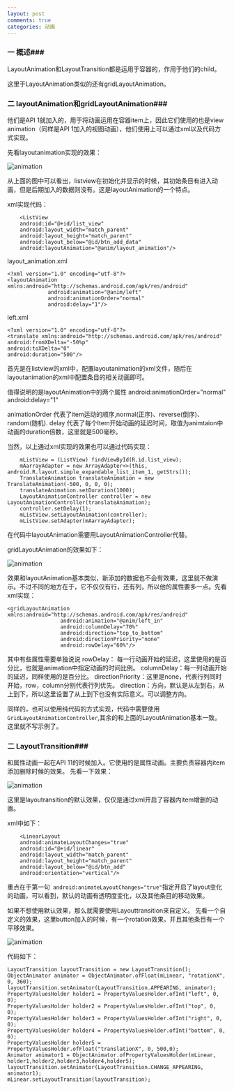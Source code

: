 ```yaml
---
layout: post
comments: true
categories: 动画
---
```

### 一 概述###

  LayoutAnimation和LayoutTransition都是运用于容器的，作用于他们的child。

  这里于LayoutAnimation类似的还有gridLayoutAnimation。

### 二 layoutAnimation和gridLayoutAnimation###

  他们是API 1就加入的，用于将动画运用在容器item上，因此它们使用的也是view animation（同样是API 1加入的视图动画），他们使用上可以通过xml以及代码方式实现。

  先看layoutanimation实现的效果：

  ![animation](/icons/animation/layoutanimation.gif)

  从上面的图中可以看出，listview在初始化并显示的时候，其初始条目有进入动画，但是后期加入的数据则没有。这是layoutAnimation的一个特点。

  xml实现代码：

        <ListView
        android:id="@+id/list_view"
        android:layout_width="match_parent"
        android:layout_height="match_parent"
        android:layout_below="@id/btn_add_data"
        android:layoutAnimation="@anim/layout_animation"/>

  layout_animation.xml

	<?xml version="1.0" encoding="utf-8"?>
	<layoutAnimation xmlns:android="http://schemas.android.com/apk/res/android"
                 android:animation="@anim/left"
                 android:animationOrder="normal"
                 android:delay="1"/>

  left.xml

    <?xml version="1.0" encoding="utf-8"?>
	<translate xmlns:android="http://schemas.android.com/apk/res/android"
    android:fromXDelta="-50%p"
    android:toXDelta="0"
    android:duration="500"/>

  首先是在listview的xml中，配置layoutanimation的xml文件，随后在layoutanimation的xml中配置条目的相关动画即可。

  值得说明的是layoutAnimation中的两个属性
    android:animationOrder="normal"
    android:delay="1"

  animationOrder 代表了item运动的顺序,normal(正序)、reverse(倒序)、random(随机).
  delay 代表了每个Item开始动画的延迟时间，取值为animtaion中动画的duration倍数，这里就是500毫秒。

  当然，以上通过xml实现的效果也可以通过代码实现：

        mListView = (ListView) findViewById(R.id.list_view);
        mAarrayAdapter = new ArrayAdapter<>(this, android.R.layout.simple_expandable_list_item_1, getStrs());
        TranslateAnimation translateAnimation = new TranslateAnimation(-500, 0, 0, 0);
        translateAnimation.setDuration(1000);
        LayoutAnimationController controller = new LayoutAnimationController(translateAnimation);
        controller.setDelay(1);
        mListView.setLayoutAnimation(controller);
        mListView.setAdapter(mAarrayAdapter);
  
  在代码中layoutAnimation需要用LayoutAnimationController代替。
  
  
  gridLayoutAnimation的效果如下：

  ![animation](/icons/animation/gridLayoutAnimation.gif)

  效果和layoutAnimation基本类似，新添加的数据也不会有效果，这里就不做演示。不过不同的地方在于，它不仅仅有行，还有列，所以他的属性要多一点。先看xml实现：

    <gridLayoutAnimation xmlns:android="http://schemas.android.com/apk/res/android"
                     android:animation="@anim/left_in"
                     android:columnDelay="70%"
                     android:direction="top_to_bottom"
                     android:directionPriority="none"
                     android:rowDelay="60%"/>

  其中有些属性需要单独说说
  rowDelay： 每一行动画开始的延迟，这里使用的是百分比，也就是animation中指定动画的时间比例。
  columnDelay：每一列动画开始的延迟，同样使用的是百分比。
  directionPriority：这里是none，代表行列同时开始，row，column分别代表行列优先。
  direction：方向，默认是从左到右，从上到下，所以这里设置了从上到下也没有实际意义。可以调整方向。

  同样的，也可以使用纯代码的方式实现，代码中需要使用`GridLayoutAnimationController`,其余的和上面的LayoutAnimation基本一致。这里就不写示例了。


### 二 LayoutTransition###

  和属性动画一起在API 11的时候加入。它使用的是属性动画。主要负责容器内item添加删除时候的效果。
  先看一下效果：

  ![animation](/icons/animation/layouttransitiondefault.gif)

  这里是layoutransition的默认效果，仅仅是通过xml开启了容器内item增删的动画。
  
  xml中如下：
 
	    <LinearLayout
        android:animateLayoutChanges="true"
        android:id="@+id/linear"
        android:layout_width="match_parent"
        android:layout_height="match_parent"
        android:layout_below="@id/btn_add"
        android:orientation="vertical"/>

  重点在于第一句` android:animateLayoutChanges="true"`指定开启了layout变化的动画，可以看到，默认的动画有透明度变化，以及其他条目的移动效果。

  如果不想使用默认效果，那么就需要使用Layouttransition来自定义。
  先看一个自定义的效果，这里button加入的时候，有一个rotation效果。并且其他条目有一个平移效果。

  ![animation](/icons/animation/layouttransitioncustom.gif)

  代码如下：

    LayoutTransition layoutTransition = new LayoutTransition();
    ObjectAnimator animator = ObjectAnimator.ofFloat(mLinear, "rotationX", 0, 360);
    layoutTransition.setAnimator(LayoutTransition.APPEARING, animator);
    PropertyValuesHolder holder1 = PropertyValuesHolder.ofInt("left", 0, 0);
    PropertyValuesHolder holder2 = PropertyValuesHolder.ofInt("top", 0, 0);
    PropertyValuesHolder holder3 = PropertyValuesHolder.ofInt("right", 0, 0);
    PropertyValuesHolder holder4 = PropertyValuesHolder.ofInt("bottom", 0, 0);
    PropertyValuesHolder holder5 = PropertyValuesHolder.ofFloat("translationX", 0, 500,0);
    Animator animator1 = ObjectAnimator.ofPropertyValuesHolder(mLinear, holder1,holder2,holder3,holder4,holder5);
    layoutTransition.setAnimator(LayoutTransition.CHANGE_APPEARING, animator1);
    mLinear.setLayoutTransition(layoutTransition);  